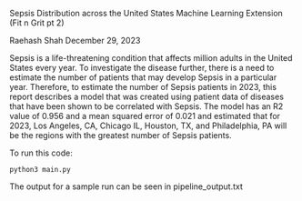 Sepsis Distribution across the United States Machine Learning Extension (Fit n Grit pt 2)

Raehash Shah
December 29, 2023

Sepsis is a life-threatening condition that affects million adults in the United States every year. To investigate the disease further, there is a need to estimate the number of patients that may develop Sepsis in a particular year. Therefore, to estimate the number of Sepsis patients in 2023, this report describes a model that was created using patient data of diseases that have been shown to be correlated with Sepsis. The model has an R2 value of 0.956 and a mean squared error of 0.021 and estimated that for 2023, Los Angeles, CA, Chicago IL, Houston, TX, and Philadelphia, PA will be the regions with the greatest number of Sepsis patients. 

To run this code: 

```
python3 main.py
```

The output for a sample run can be seen in pipeline_output.txt 
